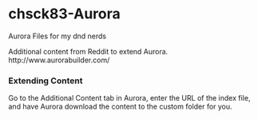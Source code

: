# chsck83-Aurora
Aurora Files for my dnd nerds

<p>Additional content from Reddit to extend Aurora. http://www.aurorabuilder.com/ </p>
<h3>Extending Content</h3>

Go to the Additional Content tab in Aurora, enter the URL of the index file, and have Aurora download the content to the custom folder for you.

